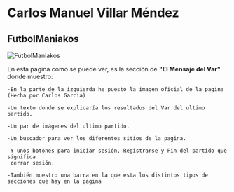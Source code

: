 ﻿# Carlos Manuel Villar Méndez

## FutbolManiakos 
![FutbolManiakos](https://i.imgur.com/LcvMXbH.png)

En esta pagina como se puede ver, es la sección de **"El Mensaje del Var"** donde muestro:

	-En la parte de la izquierda he puesto la imagen oficial de la pagina (Hecha por Carlos Garcia)
	
	-Un texto donde se explicaría los resultados del Var del ultimo partido.
	
	-Un par de imágenes del ultimo partido.
	
	-Un buscador para ver los diferentes sitios de la pagina.
	
	-Y unos botones para iniciar sesión, Registrarse y Fin del partido que significa 
	 cerrar sesión.
	
	-También muestro una barra en la que esta los distintos tipos de secciones que hay en la pagina
